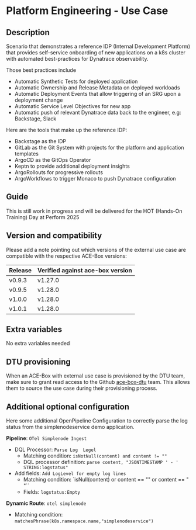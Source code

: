# Platform Engineering - Use Case

## Description

Scenario that demonstrates a reference IDP (Internal Development Platform) that provides self-service onboarding of new applications on a k8s cluster with automated best-practices for Dynatrace observability.

Those best practices include
- Automatic Synthetic Tests for deployed application
- Automatic Ownership and Release Metadata on deployed workloads
- Automatic Deployment Events that allow triggering of an SRG upon a deployment change
- Automatic Service Level Objectives for new app
- Automatic push of relevant Dynatrace data back to the engineer, e.g: Backstage, Slack

Here are the tools that make up the reference IDP:
- Backstage as the IDP
- GitLab as the Git System with projects for the platform and application templates
- ArgoCD as the GitOps Operator
- Keptn to provide additional deployment insights
- ArgoRollouts for progressive rollouts
- ArgoWorkflows to trigger Monaco to push Dynatrace configuration

## Guide

This is still work in progress and will be delivered for the HOT (Hands-On Training) Day at Perform 2025

## Version and compatibility

Please add a note pointing out which versions of the external use case are compatible with the respective ACE-Box versions:

| Release | Verified against ace-box version |
| --- | --- |
| v0.9.3 | v1.27.0 |
| v0.9.5 | v1.28.0 |
| v1.0.0 | v1.28.0 |
| v1.0.1 | v1.28.0 |

## Extra variables

No extra variables needed

## DTU provisioning

When an ACE-Box with external use case is provisioned by the DTU team, make sure to grant read access to the Github [ace-box-dtu](https://github.com/orgs/dynatrace-ace/teams/ace-box-dtu) team. This allows them to source the use case during their provisioning process.


## Additional optional configuration

Here some additional OpenPipeline Configuration to correctly parse the log status from the simplenodeservice demo application.

**Pipeline**: `OTel Simplenode Ingest`
- DQL Processor: `Parse Log  Legel`
  - Matching condition: `isNotNull(content) and content != ""`
  - DQL processor definition: `parse content, "JSONTIMESTAMP ' - ' STRING:logstatus"`
- Add fields: `Add LogLevel for empty log lines`
  - Matching condition: `isNull(content) or content == "" or content == " "`` 
  - Fields: `logstatus:Empty`

**Dynamic Route**: `otel simplenode`
- Matching condition: `matchesPhrase(k8s.namespace.name,"simplenodeservice")`
